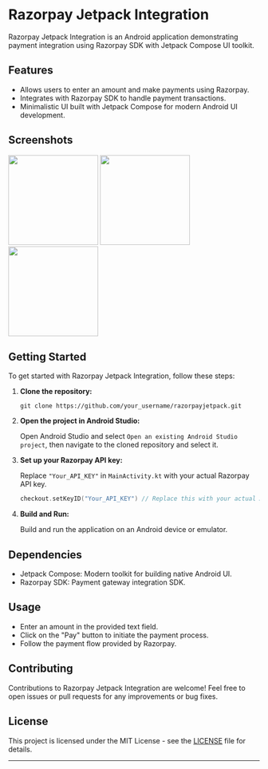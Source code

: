 # Razorpay Jetpack Integration

Razorpay Jetpack Integration is an Android application demonstrating payment integration using Razorpay SDK with Jetpack Compose UI toolkit.

## Features

- Allows users to enter an amount and make payments using Razorpay.
- Integrates with Razorpay SDK to handle payment transactions.
- Minimalistic UI built with Jetpack Compose for modern Android UI development.

## Screenshots

<img src = "https://github.com/ayush19sinha/RazorPayIntegrationJetpack/assets/143383811/9bb7e9f6-001f-48d9-b147-37fe34b0cdce" width = "180">
<img src = "https://github.com/ayush19sinha/RazorPayIntegrationJetpack/assets/143383811/76e2ca35-57ef-483f-b3fc-4373d4e582d5" width = "180">
<img src = "https://github.com/ayush19sinha/RazorPayIntegrationJetpack/assets/143383811/ebb61163-ccc1-43ed-a4a0-23997e5526da" width = "180">

## Getting Started

To get started with Razorpay Jetpack Integration, follow these steps:

1. **Clone the repository:**

    ```
    git clone https://github.com/your_username/razorpayjetpack.git
    ```

2. **Open the project in Android Studio:**

    Open Android Studio and select `Open an existing Android Studio project`, then navigate to the cloned repository and select it.

3. **Set up your Razorpay API key:**

    Replace `"Your_API_KEY"` in `MainActivity.kt` with your actual Razorpay API key.

    ```kotlin
    checkout.setKeyID("Your_API_KEY") // Replace this with your actual API key
    ```

4. **Build and Run:**

    Build and run the application on an Android device or emulator.

## Dependencies

- Jetpack Compose: Modern toolkit for building native Android UI.
- Razorpay SDK: Payment gateway integration SDK.

## Usage

- Enter an amount in the provided text field.
- Click on the "Pay" button to initiate the payment process.
- Follow the payment flow provided by Razorpay.

## Contributing

Contributions to Razorpay Jetpack Integration are welcome! Feel free to open issues or pull requests for any improvements or bug fixes.

## License

This project is licensed under the MIT License - see the [LICENSE](LICENSE) file for details.

---
